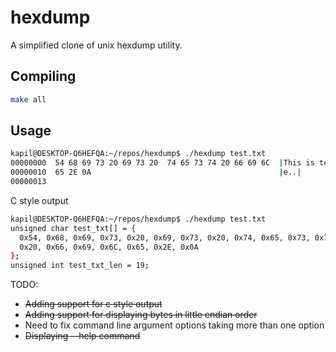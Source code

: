 # hexdump
A simplified clone of unix hexdump utility.

## Compiling
```bash
make all
```
## Usage
```bash
kapil@DESKTOP-Q6HEFQA:~/repos/hexdump$ ./hexdump test.txt
00000000  54 68 69 73 20 69 73 20  74 65 73 74 20 66 69 6C  |This is test fil|
00000010  65 2E 0A                                          |e..|
00000013
```
C style output
```bash
kapil@DESKTOP-Q6HEFQA:~/repos/hexdump$ ./hexdump test.txt
unsigned char test_txt[] = {
  0x54, 0x68, 0x69, 0x73, 0x20, 0x69, 0x73, 0x20, 0x74, 0x65, 0x73, 0x74,
  0x20, 0x66, 0x69, 0x6C, 0x65, 0x2E, 0x0A
};
unsigned int test_txt_len = 19;
```
TODO:
 - ~~Adding support for c style output~~
 - ~~Adding support for displaying bytes in little endian order~~
 - Need to fix command line argument options taking more than one option
 - ~~Displaying --help command~~
